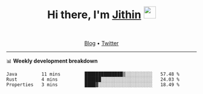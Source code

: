 <h1 align="center">Hi there, I'm <a href="https://jithset.github.io/" target="_blank">Jithin</a> <img
src="https://github.com/blackcater/blackcater/raw/main/images/Hi.gif" height="32" /></h1>

<br />

<p align="center">
  <a href="https://jithset.github.io">Blog</a> •
  <a href="https://twitter.com/jithset">Twitter</a>
</p>

---

📊 **Weekly development breakdown**

<!--START_SECTION:waka-->

```text
Java         11 mins         ██████████████▒░░░░░░░░░░   57.48 %
Rust         4 mins          ██████░░░░░░░░░░░░░░░░░░░   24.03 %
Properties   3 mins          ████▓░░░░░░░░░░░░░░░░░░░░   18.49 %
```

<!--END_SECTION:waka-->

